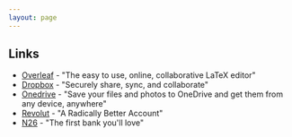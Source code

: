```yaml
---
layout: page
---
```


## Links

* [Overleaf](https://www.overleaf.com?r=da435ecc&rm=d&rs=b) - "The easy to use, online, collaborative LaTeX editor"
* [Dropbox](https://db.tt/bBFwOqOR) - "Securely share, sync, and collaborate"
* [Onedrive](https://onedrive.live.com?invref=0f9c6e4e90bf447b&invscr=90) - "Save your files and photos to OneDrive and get them from any device, anywhere"
* [Revolut](https://revolut.com/referral/scark40l!G10D21) - "A Radically Better Account"
* [N26](https://n26.com/r/oscaro7893) - "The first bank you'll love"
